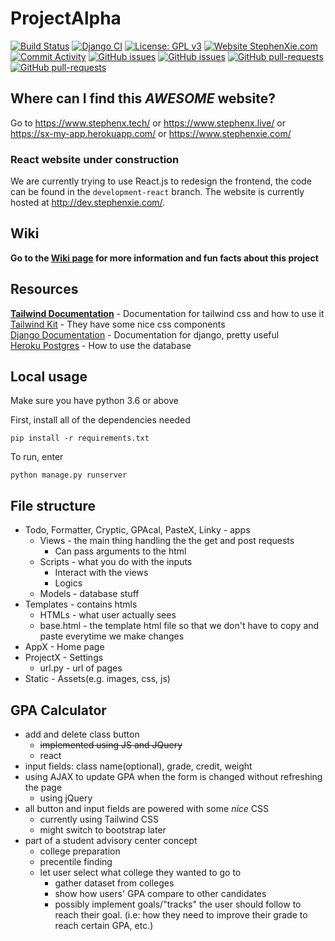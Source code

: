 # ProjectAlpha
[![Build Status](https://travis-ci.com/QLSCO/ProjectAlpha.svg?branch=master)](https://travis-ci.com/QLSCO/ProjectAlpha) [![Django CI](https://github.com/QLSCO/ProjectAlpha/actions/workflows/django.yml/badge.svg)](https://github.com/QLSCO/ProjectAlpha/actions/workflows/django.yml) [![License: GPL v3](https://img.shields.io/badge/License-GPLv3-blue.svg)](https://www.gnu.org/licenses/gpl-3.0) [![Website StephenXie.com](https://img.shields.io/website-up-down-green-red/http/stephenxie.com.svg)](http://stephenxie.com/) [![Commit Activity](https://img.shields.io/github/commit-activity/m/qlsco/projectalpha)](https://github.com/QLSCO/ProjectAlpha/pulse) [![GitHub issues](https://img.shields.io/github/issues/QLSCO/ProjectAlpha)](https://GitHub.com/QLSCO/ProjectAlpha/issues/) [![GitHub issues](https://img.shields.io/github/issues-closed/QLSCO/ProjectAlpha)](https://github.com/QLSCO/ProjectAlpha/issues?q=is%3Aissue+is%3Aclosed) [![GitHub pull-requests](https://img.shields.io/github/issues-pr/QLSCO/ProjectAlpha.svg)](https://GitHub.com/QLSCO/ProjectAlpha/pulls/) [![GitHub pull-requests](https://img.shields.io/github/issues-pr-closed/QLSCO/ProjectAlpha.svg)](https://github.com/QLSCO/ProjectAlpha/pulls?q=is%3Apr+is%3Aclosed)
## Where can I find this *AWESOME* website?
Go to https://www.stephenx.tech/ or https://www.stephenx.live/ or https://sx-my-app.herokuapp.com/ or https://www.stephenxie.com/
### React website under construction
We are currently trying to use React.js to redesign the frontend, the code can be found in the ```development-react``` branch.
The website is currently hosted at http://dev.stephenxie.com/.
## Wiki
**Go to the [Wiki page](https://github.com/QLSCO/ProjectAlpha/wiki) for more information and fun facts about this project**
## Resources
**[Tailwind Documentation](https://tailwindcss.com/docs)** - Documentation for tailwind css and how to use it  
[Tailwind Kit](https://www.tailwind-kit.com/) - They have some nice css components  
[Django Documentation](https://docs.djangoproject.com/en/3.1/) - Documentation for django, pretty useful  
[Heroku Postgres](https://devcenter.heroku.com/articles/heroku-postgresql) - How to use the database  
## Local usage
Make sure you have python 3.6 or above  

First, install all of the dependencies needed  
```
pip install -r requirements.txt
```
To run, enter
```
python manage.py runserver
```
## File structure
- Todo, Formatter, Cryptic, GPAcal, PasteX, Linky - apps
  - Views - the main thing handling the the get and post requests
    - Can pass arguments to the html  
  - Scripts - what you do with the inputs
    - Interact with the views
    - Logics
  - Models - database stuff
- Templates - contains htmls
  - HTMLs - what user actually sees
  - base.html - the template html file so that we don't have to copy and paste everytime we make changes   
- AppX - Home page
- ProjectX - Settings
  - url.py - url of pages
- Static - Assets(e.g. images, css, js)
## GPA Calculator
- add and delete class button
  - ~~implemented using JS and JQuery~~
  - react
- input fields: class name(optional), grade, credit, weight
- using AJAX to update GPA when the form is changed without refreshing the page
  - using jQuery
- all button and input fields are powered with some *nice* CSS
  - currently using Tailwind CSS
  - might switch to bootstrap later
- part of a student advisory center concept
  - college preparation
  - precentile finding
  - let user select what college they wanted to go to
    - gather dataset from colleges
    - show how users' GPA compare to other candidates
    - possibly implement goals/"tracks" the user should follow to reach their goal. (i.e: how they need to improve their grade to reach certain GPA, etc.)
